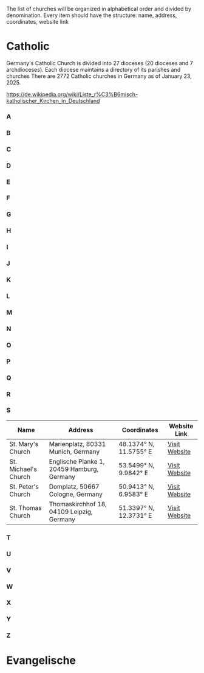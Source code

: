 The list of churches will be organized in alphabetical order and divided by denomination. 
Every item should have the structure: name, address, coordinates, website link

# Catholic

Germany's Catholic Church is divided into 27 dioceses (20 dioceses and 7 archdioceses). Each diocese maintains a directory of its parishes and churches
There are 2772 Catholic churches in Germany as of January 23, 2025.

https://de.wikipedia.org/wiki/Liste_r%C3%B6misch-katholischer_Kirchen_in_Deutschland

### A


### B


### C  
### D  
### E  
### F  
### G  
### H  
### I  
### J  
### K  
### L  
### M  
### N  
### O  
### P  
### Q  
### R
 
### S

| Name                 | Address                                    | Coordinates            | Website Link                 |
|----------------------|-------------------------------------------|-----------------------|-----------------------------|
| St. Mary's Church    | Marienplatz, 80331 Munich, Germany         | 48.1374° N, 11.5755° E | [Visit Website](https://www.muenchner-dom.de) |
| St. Michael's Church | Englische Planke 1, 20459 Hamburg, Germany | 53.5499° N, 9.9842° E  | [Visit Website](https://www.st-michaelis.de)  |
| St. Peter's Church   | Domplatz, 50667 Cologne, Germany           | 50.9413° N, 6.9583° E  | [Visit Website](https://www.koelner-dom.de)   |
| St. Thomas Church    | Thomaskirchhof 18, 04109 Leipzig, Germany  | 51.3397° N, 12.3731° E | [Visit Website](https://www.thomaskirche.org) |

### T  
### U  
### V  
### W  
### X  
### Y  
### Z


# Evangelische

